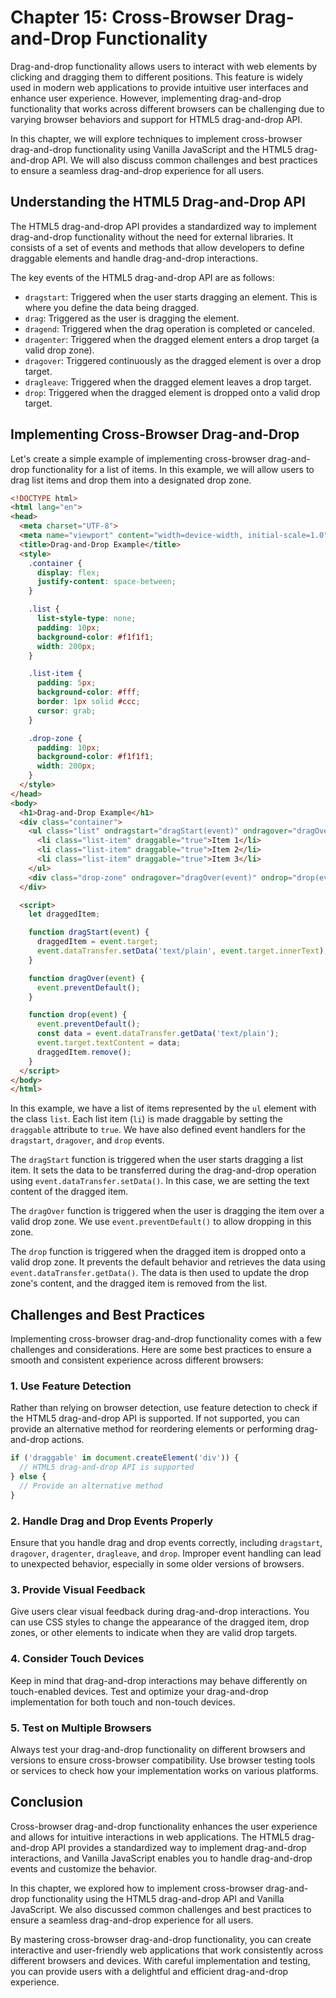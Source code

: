 # Chapter 15: Cross-Browser Drag-and-Drop Functionality

Drag-and-drop functionality allows users to interact with web elements by clicking and dragging them to different positions. This feature is widely used in modern web applications to provide intuitive user interfaces and enhance user experience. However, implementing drag-and-drop functionality that works across different browsers can be challenging due to varying browser behaviors and support for HTML5 drag-and-drop API.

In this chapter, we will explore techniques to implement cross-browser drag-and-drop functionality using Vanilla JavaScript and the HTML5 drag-and-drop API. We will also discuss common challenges and best practices to ensure a seamless drag-and-drop experience for all users.

## Understanding the HTML5 Drag-and-Drop API

The HTML5 drag-and-drop API provides a standardized way to implement drag-and-drop functionality without the need for external libraries. It consists of a set of events and methods that allow developers to define draggable elements and handle drag-and-drop interactions.

The key events of the HTML5 drag-and-drop API are as follows:

- `dragstart`: Triggered when the user starts dragging an element. This is where you define the data being dragged.
- `drag`: Triggered as the user is dragging the element.
- `dragend`: Triggered when the drag operation is completed or canceled.
- `dragenter`: Triggered when the dragged element enters a drop target (a valid drop zone).
- `dragover`: Triggered continuously as the dragged element is over a drop target.
- `dragleave`: Triggered when the dragged element leaves a drop target.
- `drop`: Triggered when the dragged element is dropped onto a valid drop target.

## Implementing Cross-Browser Drag-and-Drop

Let's create a simple example of implementing cross-browser drag-and-drop functionality for a list of items. In this example, we will allow users to drag list items and drop them into a designated drop zone.

```html
<!DOCTYPE html>
<html lang="en">
<head>
  <meta charset="UTF-8">
  <meta name="viewport" content="width=device-width, initial-scale=1.0">
  <title>Drag-and-Drop Example</title>
  <style>
    .container {
      display: flex;
      justify-content: space-between;
    }

    .list {
      list-style-type: none;
      padding: 10px;
      background-color: #f1f1f1;
      width: 200px;
    }

    .list-item {
      padding: 5px;
      background-color: #fff;
      border: 1px solid #ccc;
      cursor: grab;
    }

    .drop-zone {
      padding: 10px;
      background-color: #f1f1f1;
      width: 200px;
    }
  </style>
</head>
<body>
  <h1>Drag-and-Drop Example</h1>
  <div class="container">
    <ul class="list" ondragstart="dragStart(event)" ondragover="dragOver(event)" ondrop="drop(event)">
      <li class="list-item" draggable="true">Item 1</li>
      <li class="list-item" draggable="true">Item 2</li>
      <li class="list-item" draggable="true">Item 3</li>
    </ul>
    <div class="drop-zone" ondragover="dragOver(event)" ondrop="drop(event)">Drop Zone</div>
  </div>

  <script>
    let draggedItem;

    function dragStart(event) {
      draggedItem = event.target;
      event.dataTransfer.setData('text/plain', event.target.innerText);
    }

    function dragOver(event) {
      event.preventDefault();
    }

    function drop(event) {
      event.preventDefault();
      const data = event.dataTransfer.getData('text/plain');
      event.target.textContent = data;
      draggedItem.remove();
    }
  </script>
</body>
</html>
```

In this example, we have a list of items represented by the `ul` element with the class `list`. Each list item (`li`) is made draggable by setting the `draggable` attribute to `true`. We have also defined event handlers for the `dragstart`, `dragover`, and `drop` events.

The `dragStart` function is triggered when the user starts dragging a list item. It sets the data to be transferred during the drag-and-drop operation using `event.dataTransfer.setData()`. In this case, we are setting the text content of the dragged item.

The `dragOver` function is triggered when the user is dragging the item over a valid drop zone. We use `event.preventDefault()` to allow dropping in this zone.

The `drop` function is triggered when the dragged item is dropped onto a valid drop zone. It prevents the default behavior and retrieves the data using `event.dataTransfer.getData()`. The data is then used to update the drop zone's content, and the dragged item is removed from the list.

## Challenges and Best Practices

Implementing cross-browser drag-and-drop functionality comes with a few challenges and considerations. Here are some best practices to ensure a smooth and consistent experience across different browsers:

### 1. Use Feature Detection

Rather than relying on browser detection, use feature detection to check if the HTML5 drag-and-drop API is supported. If not supported, you can provide an alternative method for reordering elements or performing drag-and-drop actions.

```javascript
if ('draggable' in document.createElement('div')) {
  // HTML5 drag-and-drop API is supported
} else {
  // Provide an alternative method
}
```

### 2. Handle Drag and Drop Events Properly

Ensure that you handle drag and drop events correctly, including `dragstart`, `dragover`, `dragenter`, `dragleave`, and `drop`. Improper event handling can lead to unexpected behavior, especially in some older versions of browsers.

### 3. Provide Visual Feedback

Give users clear visual feedback during drag-and-drop interactions. You can use CSS styles to change the appearance of the dragged item, drop zones, or other elements to indicate when they are valid drop targets.

### 4. Consider Touch Devices

Keep in mind that drag-and-drop interactions may behave differently on touch-enabled devices. Test and optimize your drag-and-drop implementation for both touch and non-touch devices.

### 5. Test on Multiple Browsers

Always test your drag-and-drop functionality on different browsers and versions to ensure cross-browser compatibility. Use browser testing tools or services to check how your implementation works on various platforms.

## Conclusion

Cross-browser drag-and-drop functionality enhances the user experience and allows for intuitive interactions in web applications. The HTML5 drag-and-drop API provides a standardized way to implement drag-and-drop interactions, and Vanilla JavaScript enables you to handle drag-and-drop events and customize the behavior.

In this chapter, we explored how to implement cross-browser drag-and-drop functionality using the HTML5 drag-and-drop API and Vanilla JavaScript. We also discussed common challenges and best practices to ensure a seamless drag-and-drop experience for all users.

By mastering cross-browser drag-and-drop functionality, you can create interactive and user-friendly web applications that work consistently across different browsers and devices. With careful implementation and testing, you can provide users with a delightful and efficient drag-and-drop experience.